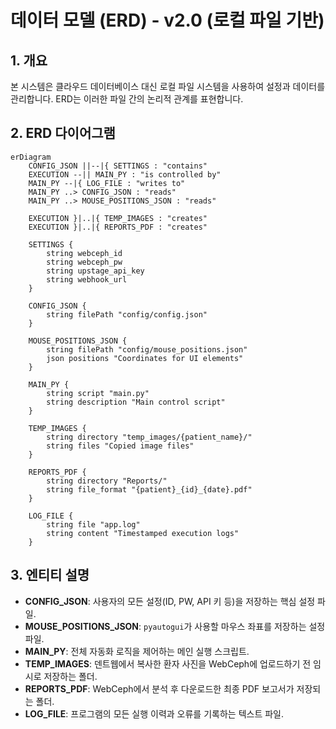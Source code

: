 # 데이터 모델 (ERD) - v2.0 (로컬 파일 기반)

## 1. 개요
본 시스템은 클라우드 데이터베이스 대신 로컬 파일 시스템을 사용하여 설정과 데이터를 관리합니다. ERD는 이러한 파일 간의 논리적 관계를 표현합니다.

## 2. ERD 다이어그램

```mermaid
erDiagram
    CONFIG_JSON ||--|{ SETTINGS : "contains"
    EXECUTION --|| MAIN_PY : "is controlled by"
    MAIN_PY --|{ LOG_FILE : "writes to"
    MAIN_PY ..> CONFIG_JSON : "reads"
    MAIN_PY ..> MOUSE_POSITIONS_JSON : "reads"

    EXECUTION }|..|{ TEMP_IMAGES : "creates"
    EXECUTION }|..|{ REPORTS_PDF : "creates"

    SETTINGS {
        string webceph_id
        string webceph_pw
        string upstage_api_key
        string webhook_url
    }

    CONFIG_JSON {
        string filePath "config/config.json"
    }

    MOUSE_POSITIONS_JSON {
        string filePath "config/mouse_positions.json"
        json positions "Coordinates for UI elements"
    }

    MAIN_PY {
        string script "main.py"
        string description "Main control script"
    }

    TEMP_IMAGES {
        string directory "temp_images/{patient_name}/"
        string files "Copied image files"
    }

    REPORTS_PDF {
        string directory "Reports/"
        string file_format "{patient}_{id}_{date}.pdf"
    }

    LOG_FILE {
        string file "app.log"
        string content "Timestamped execution logs"
    }
```

## 3. 엔티티 설명
-   **CONFIG_JSON**: 사용자의 모든 설정(ID, PW, API 키 등)을 저장하는 핵심 설정 파일.
-   **MOUSE_POSITIONS_JSON**: `pyautogui`가 사용할 마우스 좌표를 저장하는 설정 파일.
-   **MAIN_PY**: 전체 자동화 로직을 제어하는 메인 실행 스크립트.
-   **TEMP_IMAGES**: 덴트웹에서 복사한 환자 사진을 WebCeph에 업로드하기 전 임시로 저장하는 폴더.
-   **REPORTS_PDF**: WebCeph에서 분석 후 다운로드한 최종 PDF 보고서가 저장되는 폴더.
-   **LOG_FILE**: 프로그램의 모든 실행 이력과 오류를 기록하는 텍스트 파일.
